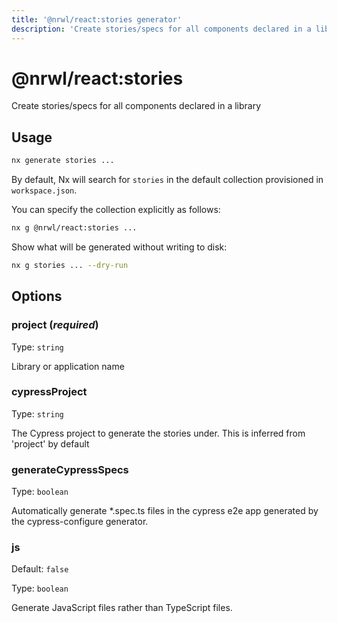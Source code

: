 ```yaml
---
title: '@nrwl/react:stories generator'
description: 'Create stories/specs for all components declared in a library'
---
```


# @nrwl/react:stories

Create stories/specs for all components declared in a library

## Usage

```bash
nx generate stories ...
```

By default, Nx will search for `stories` in the default collection provisioned in `workspace.json`.

You can specify the collection explicitly as follows:

```bash
nx g @nrwl/react:stories ...
```

Show what will be generated without writing to disk:

```bash
nx g stories ... --dry-run
```

## Options

### project (_**required**_)

Type: `string`

Library or application name

### cypressProject

Type: `string`

The Cypress project to generate the stories under. This is inferred from 'project' by default

### generateCypressSpecs

Type: `boolean`

Automatically generate \*.spec.ts files in the cypress e2e app generated by the cypress-configure generator.

### js

Default: `false`

Type: `boolean`

Generate JavaScript files rather than TypeScript files.
